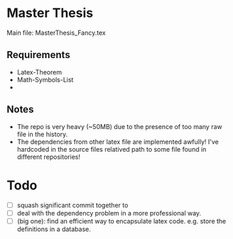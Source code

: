 # Master Thesis
Main file: MasterThesis_Fancy.tex

## Requirements
* Latex-Theorem
* Math-Symbols-List
*

## Notes
* The repo is very heavy (~50MB) due to the presence of too many raw file in the history.
* The dependencies from other latex file are implemented awfully! I've hardcoded in the source files relatived path to some file found in different repositories!

# Todo
- [ ] squash significant commit together to
- [ ] deal with the dependency problem in a more professional way.
- [ ] (big one): find an efficient way to encapsulate latex code. e.g. store the definitions in a database.
